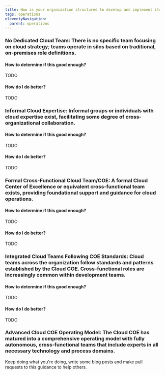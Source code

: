 ```yaml
---
title: How is your organization structured to develop and implement its cloud vision and strategy?
tags: operations
eleventyNavigation:
  parent: operations
---
```


### **No Dedicated Cloud Team:** There is no specific team focusing on cloud strategy; teams operate in silos based on traditional, on-premises role definitions.

#### How to determine if this good enough?

TODO

#### How do I do better?

TODO

### **Informal Cloud Expertise:** Informal groups or individuals with cloud expertise exist, facilitating some degree of cross-organizational collaboration.

#### How to determine if this good enough?

TODO

#### How do I do better?

TODO

### **Formal Cross-Functional Cloud Team/COE:** A formal Cloud Center of Excellence or equivalent cross-functional team exists, providing foundational support and guidance for cloud operations.

#### How to determine if this good enough?

TODO

#### How do I do better?

TODO

### **Integrated Cloud Teams Following COE Standards:** Cloud teams across the organization follow standards and patterns established by the Cloud COE. Cross-functional roles are increasingly common within development teams.

#### How to determine if this good enough?

TODO

#### How do I do better?

TODO

### **Advanced Cloud COE Operating Model:** The Cloud COE has matured into a comprehensive operating model with fully autonomous, cross-functional teams that include experts in all necessary technology and process domains.

Keep doing what you're doing, write some blog posts and make pull requests to this guidance to help others.
